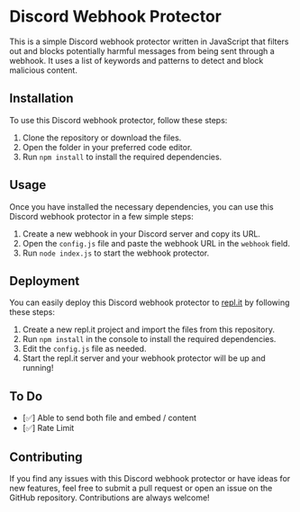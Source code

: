 # Discord Webhook Protector

This is a simple Discord webhook protector written in JavaScript that filters out and blocks potentially harmful messages from being sent through a webhook. It uses a list of keywords and patterns to detect and block malicious content.

## Installation

To use this Discord webhook protector, follow these steps:

1. Clone the repository or download the files.
2. Open the folder in your preferred code editor.
3. Run `npm install` to install the required dependencies.

## Usage

Once you have installed the necessary dependencies, you can use this Discord webhook protector in a few simple steps:

1. Create a new webhook in your Discord server and copy its URL.
2. Open the `config.js` file and paste the webhook URL in the `webhook` field.
4. Run `node index.js` to start the webhook protector.

## Deployment

You can easily deploy this Discord webhook protector to [repl.it](https://repl.it/) by following these steps:

1. Create a new repl.it project and import the files from this repository.
2. Run `npm install` in the console to install the required dependencies.
3. Edit the `config.js` file as needed.
4. Start the repl.it server and your webhook protector will be up and running!

## To Do
- [✅] Able to send both file and embed / content
- [✅] Rate Limit

## Contributing

If you find any issues with this Discord webhook protector or have ideas for new features, feel free to submit a pull request or open an issue on the GitHub repository. Contributions are always welcome!
